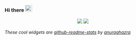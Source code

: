 ### Hi there <img src="https://media.giphy.com/media/hvRJCLFzcasrR4ia7z/giphy.gif" width="22px">
<p align="center">
  <img align="center" src="https://github-readme-stats.vercel.app/api/top-langs/?username=arian81&layout=compact&theme=nord&langs_count=6&card_width=255&exclude_repo=course_notes"/>
  <img align="center" src="https://github-readme-stats.vercel.app/api?username=arian81&theme=nord&show_icons=true&hide=issues"/>
</p>

###### These cool widgets are [github-readme-stats](https://github.com/anuraghazra/github-readme-stats) by [anuraghazra](https://github.com/anuraghazra)

<!--
**fvcci/fvcci** is a ✨ _special_ ✨ repository because its `README.md` (this file) appears on your GitHub profile.

Here are some ideas to get you started:

- 🔭 I’m currently working on ...
- 🌱 I’m currently learning ...
- 👯 I’m looking to collaborate on ...
- 🤔 I’m looking for help with ...
- 💬 Ask me about ...
- 📫 How to reach me: ...
- 😄 Pronouns: ...
- ⚡ Fun fact: ...
-->
